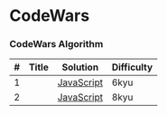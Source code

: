 # CodeWars

### CodeWars Algorithm

| #   | Title | Solution                                          | Difficulty |
| --- | ----- | ------------------------------------------------- | ---------- |
| 1   | []()  | [JavaScript](./6kyu/positive/.js)                 | 6kyu       |
| 2   | []()  | [JavaScript](./8kyu/hardest/logic/1.mouthSize.js) | 8kyu       |
